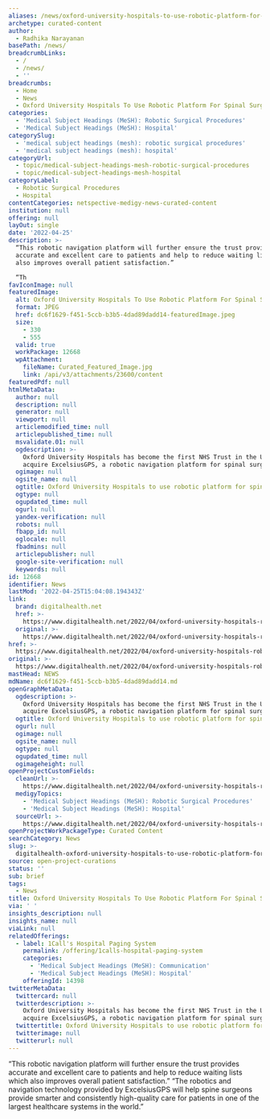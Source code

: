 ```yaml
---
aliases: /news/oxford-university-hospitals-to-use-robotic-platform-for-spinal-surgery
archetype: curated-content
author:
  - Radhika Narayanan
basePath: /news/
breadcrumbLinks:
  - /
  - /news/
  - ''
breadcrumbs:
  - Home
  - News
  - Oxford University Hospitals To Use Robotic Platform For Spinal Surgery
categories:
  - 'Medical Subject Headings (MeSH): Robotic Surgical Procedures'
  - 'Medical Subject Headings (MeSH): Hospital'
categorySlug:
  - 'medical subject headings (mesh): robotic surgical procedures'
  - 'medical subject headings (mesh): hospital'
categoryUrl:
  - topic/medical-subject-headings-mesh-robotic-surgical-procedures
  - topic/medical-subject-headings-mesh-hospital
categoryLabel:
  - Robotic Surgical Procedures
  - Hospital
contentCategories: netspective-medigy-news-curated-content
institution: null
offering: null
layOut: single
date: '2022-04-25'
description: >-
  “This robotic navigation platform will further ensure the trust provides
  accurate and excellent care to patients and help to reduce waiting lists which
  also improves overall patient satisfaction.”

  “Th
favIconImage: null
featuredImage:
  alt: Oxford University Hospitals To Use Robotic Platform For Spinal Surgery
  format: JPEG
  href: dc6f1629-f451-5ccb-b3b5-4dad89dadd14-featuredImage.jpeg
  size:
    - 330
    - 555
  valid: true
  workPackage: 12668
  wpAttachment:
    fileName: Curated_Featured_Image.jpg
    link: /api/v3/attachments/23600/content
featuredPdf: null
htmlMetaData:
  author: null
  description: null
  generator: null
  viewport: null
  articlemodified_time: null
  articlepublished_time: null
  msvalidate.01: null
  ogdescription: >-
    Oxford University Hospitals has become the first NHS Trust in the UK to
    acquire ExcelsiusGPS, a robotic navigation platform for spinal surgery.
  ogimage: null
  ogsite_name: null
  ogtitle: Oxford University Hospitals to use robotic platform for spinal surgery
  ogtype: null
  ogupdated_time: null
  ogurl: null
  yandex-verification: null
  robots: null
  fbapp_id: null
  oglocale: null
  fbadmins: null
  articlepublisher: null
  google-site-verification: null
  keywords: null
id: 12668
identifier: News
lastMod: '2022-04-25T15:04:08.194343Z'
link:
  brand: digitalhealth.net
  href: >-
    https://www.digitalhealth.net/2022/04/oxford-university-hospitals-robotic-navigation-platform/
  original: >-
    https://www.digitalhealth.net/2022/04/oxford-university-hospitals-robotic-navigation-platform/
href: >-
  https://www.digitalhealth.net/2022/04/oxford-university-hospitals-robotic-navigation-platform/
original: >-
  https://www.digitalhealth.net/2022/04/oxford-university-hospitals-robotic-navigation-platform/
mastHead: NEWS
mdName: dc6f1629-f451-5ccb-b3b5-4dad89dadd14.md
openGraphMetaData:
  ogdescription: >-
    Oxford University Hospitals has become the first NHS Trust in the UK to
    acquire ExcelsiusGPS, a robotic navigation platform for spinal surgery.
  ogtitle: Oxford University Hospitals to use robotic platform for spinal surgery
  ogurl: null
  ogimage: null
  ogsite_name: null
  ogtype: null
  ogupdated_time: null
  ogimageheight: null
openProjectCustomFields:
  cleanUrl: >-
    https://www.digitalhealth.net/2022/04/oxford-university-hospitals-robotic-navigation-platform/
  medigyTopics:
    - 'Medical Subject Headings (MeSH): Robotic Surgical Procedures'
    - 'Medical Subject Headings (MeSH): Hospital'
  sourceUrl: >-
    https://www.digitalhealth.net/2022/04/oxford-university-hospitals-robotic-navigation-platform/
openProjectWorkPackageType: Curated Content
searchCategory: News
slug: >-
  digitalhealth-oxford-university-hospitals-to-use-robotic-platform-for-spinal-surgery
source: open-project-curations
status: ''
sub: brief
tags:
  - News
title: Oxford University Hospitals To Use Robotic Platform For Spinal Surgery
via: ' '
insights_description: null
insights_name: null
viaLink: null
relatedOfferings:
  - label: 1Call's Hospital Paging System
    permalink: /offering/1calls-hospital-paging-system
    categories:
      - 'Medical Subject Headings (MeSH): Communication'
      - 'Medical Subject Headings (MeSH): Hospital'
    offeringId: 14398
twitterMetaData:
  twittercard: null
  twitterdescription: >-
    Oxford University Hospitals has become the first NHS Trust in the UK to
    acquire ExcelsiusGPS, a robotic navigation platform for spinal surgery.
  twittertitle: Oxford University Hospitals to use robotic platform for spinal surgery
  twitterimage: null
  twitterurl: null
---
```

<p>“This robotic navigation platform will further ensure the trust provides accurate and excellent care to patients and help to reduce waiting lists which also improves overall patient satisfaction.”
“The robotics and navigation technology provided by ExcelsiusGPS will help spine surgeons provide smarter and consistently high-quality care for patients in one of the largest healthcare systems in the world.”</p>